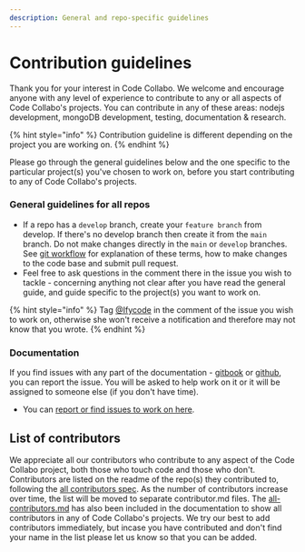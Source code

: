 ```yaml
---
description: General and repo-specific guidelines
---
```


# Contribution guidelines

Thank you for your interest in Code Collabo. We welcome and encourage anyone with any level of experience to contribute to any or all aspects of Code Collabo's projects. You can contribute in any of these areas: nodejs development, mongoDB development, testing, documentation & research.

{% hint style="info" %}
Contribution guideline is different depending on the project you are working on.
{% endhint %}

Please go through the general guidelines below and the one specific to the particular project\(s\) you've chosen to work on, before you start contributing to any of Code Collabo's projects.

### General guidelines for all repos

* If a repo has a `develop` branch, create your `feature branch` from develop. If there's no develop branch then create it from the `main` branch. Do not make changes directly in the `main` or `develop` branches. See [git workflow](https://code-collabo.gitbook.io/docs/contributor-guide/git-workflow) for explanation of these terms, how to make changes to the code base and submit pull request.
* Feel free to ask questions in the comment there in the issue you wish to tackle - concerning anything not clear after you have read the general guide, and guide specific to the project\(s\) you want to work on.

{% hint style="info" %}
Tag [@Ifycode](https://github.com/Ifycode) in the comment of the issue you wish to work on, otherwise she won't receive a notification and therefore may not know that you wrote.
{% endhint %}

### Documentation

If you find issues with any part of the documentation - [gitbook](https://code-collabo.gitbook.io/docs/) or [github](https://github.com/code-collabo/docs), you can report the issue. You will be asked to help work on it or it will be assigned to someone else \(if you don't have time\).

* You can [report or find issues to work on here](https://github.com/code-collabo/docs/issues).

## List of contributors

We appreciate all our contributors who contribute to any aspect of the Code Collabo project, both those who touch code and those who don't. Contributors are listed on the readme of the repo\(s\) they contributed to, following the [all contributors spec](https://allcontributors.org/docs/en/specification). As the number of contributors increase over time, the list will be moved to separate contributor.md files. The [all-contributors.md](https://code-collabo.gitbook.io/docs/meet-our-awesome-contributors/all-contributors) has also been included in the documentation to show all contributors in any of Code Collabo's projects. We try our best to add contributors immediately, but incase you have contributed and don't find your name in the list please let us know so that you can be added.

